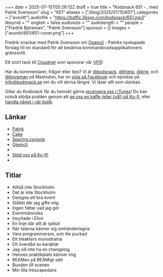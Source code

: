 +++
date = 2025-07-15T05:26:12Z
draft = true
title = "Kodsnack 651 - , med Patrik Svensson"
slug = "651"
aliases = ["/blog/2025/07/15/651"]
categories = ["avsnitt"]
audiofile = "https://traffic.libsyn.com/kodsnack/651.mp3"
libsynid = ""
english = false
audiosize = ""
audiolength = ""
people = ["Fredrik Björeman", "Patrik Svensson"]
sponsor = []
images = ["avsnitt/651/651-cover.png"]
+++

Fredrik snackar med Patrik Svensson om [Opencli](https://opencli.org/) - Patriks nyskapade förslag till en standard för att beskriva kommandoradsapplikationers gränssnitt.

Ett stort tack till [Cloudnet](https://www.cloudnet.se) som sponsrar vår [VPS](https://en.wikipedia.org/wiki/Virtual_private_server)!

Har du kommentarer, frågor eller tips? Vi är [@kodsnack](https://social.podsnack.se/@kodsnack), [@thieta](https://6510.nu/@thieta), [@krig](https://6510.nu/@krig), och [@bjoreman](https://toot.cafe/@bjoreman) på Mastodon, har en [sida på Facebook](https://www.facebook.com/) och epostas på [info@kodsnack.se](mailto:info@kodsnack.se) om du vill skriva längre. Vi läser allt som skickas.

Gillar du Kodsnack får du hemskt gärna [recensera oss i iTunes](https://itunes.apple.com/se/podcast/kodsnack/id561631498?l=en)! Du kan också stödja podden genom att <a href="https://ko-fi.com/kodsnack" rel="payment">ge oss en kaffe (eller två!) på Ko-fi</a>, eller [handla något i vår butik](https://shop.spreadshirt.se/kodsnack/).

## Länkar
* [Patrik](https://patriksvensson.se/about)
* [Cake](https://cakebuild.net/)
* [Spectre.console](https://spectreconsole.net/)
* [Opencli](https://opencli.org/)
* 
* [Stöd oss på Ko-fi!](https://ko-fi.com/kodsnack)
* 

## Titlar
* Alltså inte Stockholm
* Det är inte Stockholm
* Designa ett bra event
* Stället där jag gifte mig
* Ingen fattar vad jag gör
* Eventmänniska
* Insyltade i Elixir
* En linje där allt är spikat
* När talarna känner sig omhändertagna
* Vara programmerare, och lite puckad
* Ett treakters monodrama
* Ett överdåd av karaktär
* Jag vill inte ha en changelog
* Hennes praktikplats känner mig
* BEAMen på BEAMigt sätt
* Bunden till scenen
* Min lilla Inkscapedans